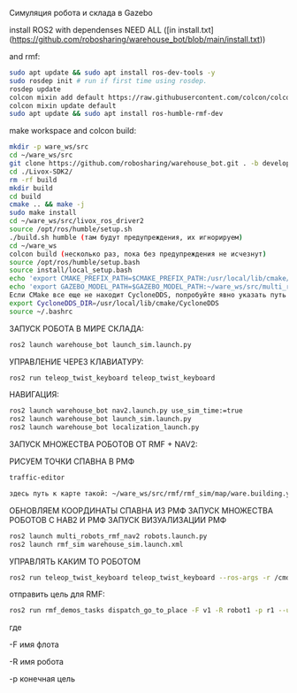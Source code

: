 Симуляция робота и склада в Gazebo

install ROS2 with dependenses NEED ALL ([in install.txt] (https://github.com/robosharing/warehouse_bot/blob/main/install.txt))

and rmf:

```bash
sudo apt update && sudo apt install ros-dev-tools -y
sudo rosdep init # run if first time using rosdep.
rosdep update
colcon mixin add default https://raw.githubusercontent.com/colcon/colcon-mixin-repository/master/index.yaml
colcon mixin update default
sudo apt update && sudo apt install ros-humble-rmf-dev
```

make workspace and colcon build:

```bash
mkdir -p ware_ws/src
cd ~/ware_ws/src
git clone https://github.com/robosharing/warehouse_bot.git . -b develop-rmf
cd ./Livox-SDK2/
rm -rf build
mkdir build
cd build
cmake .. && make -j
sudo make install
cd ~/ware_ws/src/livox_ros_driver2
source /opt/ros/humble/setup.sh
./build.sh humble (там будут предупреждения, их игнорируем)
cd ~/ware_ws
colcon build (несколько раз, пока без предупреждения не исчезнут)
source /opt/ros/humble/setup.bash
source install/local_setup.bash
echo 'export CMAKE_PREFIX_PATH=$CMAKE_PREFIX_PATH:/usr/local/lib/cmake/CycloneDDS' >> ~/.bashrc
echo 'export GAZEBO_MODEL_PATH=$GAZEBO_MODEL_PATH:~/ware_ws/src/multi_robots_rmf_nav2/models' >> ~/.bashrc
Если CMake все еще не находит CycloneDDS, попробуйте явно указать путь в переменной CycloneDDS_DIR: 
export CycloneDDS_DIR=/usr/local/lib/cmake/CycloneDDS
source ~/.bashrc
```

ЗАПУСК РОБОТА В МИРЕ СКЛАДА:

```bash
ros2 launch warehouse_bot launch_sim.launch.py
```

УПРАВЛЕНИЕ ЧЕРЕЗ КЛАВИАТУРУ:

```bash
ros2 run teleop_twist_keyboard teleop_twist_keyboard
```

НАВИГАЦИЯ:

```bash
ros2 launch warehouse_bot nav2.launch.py use_sim_time:=true
ros2 launch warehouse_bot launch_sim.launch.py
ros2 launch warehouse_bot localization_launch.py
```



ЗАПУСК МНОЖЕСТВА РОБОТОВ ОТ RMF + NAV2:

РИСУЕМ ТОЧКИ СПАВНА В РМФ



```bash
traffic-editor

здесь путь к карте такой: ~/ware_ws/src/rmf/rmf_sim/map/ware.building.yaml
```




ОБНОВЛЯЕМ КООРДИНАТЫ СПАВНА ИЗ РМФ
ЗАПУСК МНОЖЕСТВА РОБОТОВ С НАВ2 И РМФ
ЗАПУСК ВИЗУАЛИЗАЦИИ РМФ

```bash
ros2 launch multi_robots_rmf_nav2 robots.launch.py
ros2 launch rmf_sim warehouse_sim.launch.xml
```


УПРАВЛЯТЬ КАКИМ ТО РОБОТОМ

```bash
ros2 run teleop_twist_keyboard teleop_twist_keyboard --ros-args -r /cmd_vel:=/robot_<robot_name>/cmd_vel
```


отправить цель для RMF: 

```bash
ros2 run rmf_demos_tasks dispatch_go_to_place -F v1 -R robot1 -p r1 --use_sim_time
```

где

 -F  имя флота

 -R  имя робота

 -p  конечная цель

